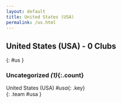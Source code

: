 ```yaml
---
layout: default
title: United States (USA)
permalink: /us.html
---
```



## United States (USA) - 0 Clubs
{: #us }









### Uncategorized _(1)_{:.count}


United States  (USA)  _#usa_{: .key} <br>
{: .team #usa }


 
